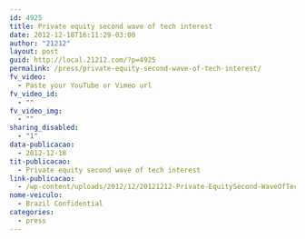 ```yaml
---
id: 4925
title: Private equity second wave of tech interest
date: 2012-12-18T16:11:29-03:00
author: "21212"
layout: post
guid: http://local.21212.com/?p=4925
permalink: /press/private-equity-second-wave-of-tech-interest/
fv_video:
  - Paste your YouTube or Vimeo url
fv_video_id:
  - ""
fv_video_img:
  - ""
sharing_disabled:
  - "1"
data-publicacao:
  - 2012-12-18
tit-publicacao:
  - Private equity second wave of tech interest
link-publicacao:
  - /wp-content/uploads/2012/12/20121212-Private-EquitySecond-WaveOfTechinterest-BrazilConfidential.pdf
nome-veiculo:
  - Brazil Confidential
categories:
  - press
---
```

